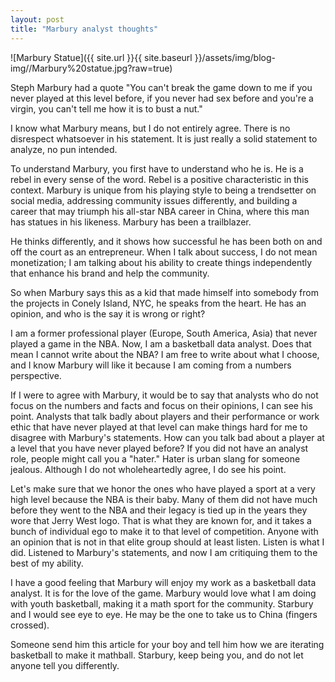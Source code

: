 ```yaml
---
layout: post
title: "Marbury analyst thoughts"
---
```


![Marbury Statue]({{ site.url }}{{ site.baseurl }}/assets/img/blog-img//Marbury%20statue.jpg?raw=true)

Steph Marbury had a quote "You can't break the game down to me if you never played at this level before, if you never had sex before and you're a virgin, you can't tell me how it is to bust a nut."

I know what Marbury means, but I do not entirely agree.  There is no disrespect whatsoever in his statement.  It is just really a solid statement to analyze, no pun intended.

To understand Marbury, you first have to understand who he is.  He is a rebel in every sense of the word.  Rebel is a positive characteristic in this context.  Marbury is unique from his playing style to being a trendsetter on social media, addressing community issues differently, and building a career that may triumph his all-star NBA career in China, where this man has statues in his likeness.   Marbury has been a trailblazer.  

He thinks differently, and it shows how successful he has been both on and off the court as an entrepreneur.  When I talk about success, I do not mean monetization; I am talking about his ability to create things independently that enhance his brand and help the community. 

So when Marbury says this as a kid that made himself into somebody from the projects in Conely Island, NYC, he speaks from the heart.  He has an opinion, and who is the say it is wrong or right?

I am a former professional player (Europe, South America, Asia) that never played a game in the NBA.  Now, I am a basketball data analyst.  Does that mean I cannot write about the NBA?  I am free to write about what I choose, and I know Marbury will like it because I am coming from a numbers perspective. 

If I were to agree with Marbury, it would be to say that analysts who do not focus on the numbers and facts and focus on their opinions, I can see his point.  Analysts that talk badly about players and their performance or work ethic that have never played at that level can make things hard for me to disagree with Marbury's statements.  How can you talk bad about a player at a level that you have never played before?  If you did not have an analyst role, people might call you a "hater."  Hater is urban slang for someone jealous.   Although I do not wholeheartedly agree, I do see his point.  

Let's make sure that we honor the ones who have played a sport at a very high level because the NBA is their baby.  Many of them did not have much before they went to the NBA and their legacy is tied up in the years they wore that Jerry West logo.  That is what they are known for, and it takes a bunch of individual ego to make it to that level of competition.  Anyone with an opinion that is not in that elite group should at least listen.  Listen is what I did.  Listened to Marbury's statements, and now I am critiquing them to the best of my ability.  

I have a good feeling that Marbury will enjoy my work as a basketball data analyst.  It is for the love of the game.  Marbury would love what I am doing with youth basketball, making it a math sport for the community.  Starbury and I would see eye to eye.  He may be the one to take us to China (fingers crossed). 

Someone send him this article for your boy and tell him how we are iterating basketball to make it mathball.  Starbury, keep being you, and do not let anyone tell you differently.  
